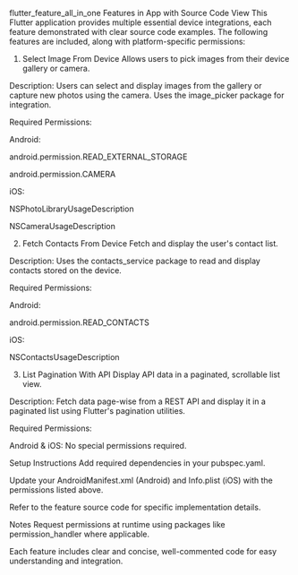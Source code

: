 flutter_feature_all_in_one
Features in App with Source Code View
This Flutter application provides multiple essential device integrations, each feature demonstrated with clear source code examples. The following features are included, along with platform-specific permissions:

1. Select Image From Device
   Allows users to pick images from their device gallery or camera.

Description:
Users can select and display images from the gallery or capture new photos using the camera. Uses the image_picker package for integration.

Required Permissions:

Android:

android.permission.READ_EXTERNAL_STORAGE

android.permission.CAMERA

iOS:

NSPhotoLibraryUsageDescription

NSCameraUsageDescription

2. Fetch Contacts From Device
   Fetch and display the user's contact list.

Description:
Uses the contacts_service package to read and display contacts stored on the device.

Required Permissions:

Android:

android.permission.READ_CONTACTS

iOS:

NSContactsUsageDescription

3. List Pagination With API
   Display API data in a paginated, scrollable list view.

Description:
Fetch data page-wise from a REST API and display it in a paginated list using Flutter's pagination utilities.

Required Permissions:

Android & iOS: No special permissions required.

Setup Instructions
Add required dependencies in your pubspec.yaml.

Update your AndroidManifest.xml (Android) and Info.plist (iOS) with the permissions listed above.

Refer to the feature source code for specific implementation details.

Notes
Request permissions at runtime using packages like permission_handler where applicable.

Each feature includes clear and concise, well-commented code for easy understanding and integration.
